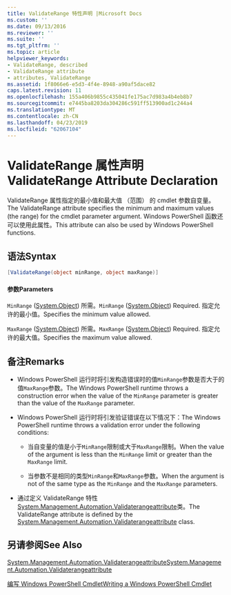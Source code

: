 ```yaml
---
title: ValidateRange 特性声明 |Microsoft Docs
ms.custom: ''
ms.date: 09/13/2016
ms.reviewer: ''
ms.suite: ''
ms.tgt_pltfrm: ''
ms.topic: article
helpviewer_keywords:
- ValidateRange, described
- ValidateRange attribute
- attributes, ValidateRange
ms.assetid: 1f8066e6-e5d3-4f4e-8948-a90af5dace82
caps.latest.revision: 11
ms.openlocfilehash: 155a406b9855c435041fe175ac7d983a4b4eb8b7
ms.sourcegitcommit: e7445ba8203da304286c591ff513900ad1c244a4
ms.translationtype: MT
ms.contentlocale: zh-CN
ms.lasthandoff: 04/23/2019
ms.locfileid: "62067104"
---
```

# <a name="validaterange-attribute-declaration"></a><span data-ttu-id="1056f-102">ValidateRange 属性声明</span><span class="sxs-lookup"><span data-stu-id="1056f-102">ValidateRange Attribute Declaration</span></span>

<span data-ttu-id="1056f-103">ValidateRange 属性指定的最小值和最大值 （范围） 的 cmdlet 参数自变量。</span><span class="sxs-lookup"><span data-stu-id="1056f-103">The ValidateRange attribute specifies the minimum and maximum values (the range) for the cmdlet parameter argument.</span></span> <span data-ttu-id="1056f-104">Windows PowerShell 函数还可以使用此属性。</span><span class="sxs-lookup"><span data-stu-id="1056f-104">This attribute can also be used by Windows PowerShell functions.</span></span>

## <a name="syntax"></a><span data-ttu-id="1056f-105">语法</span><span class="sxs-lookup"><span data-stu-id="1056f-105">Syntax</span></span>

```csharp
[ValidateRange(object minRange, object maxRange)]
```

#### <a name="parameters"></a><span data-ttu-id="1056f-106">参数</span><span class="sxs-lookup"><span data-stu-id="1056f-106">Parameters</span></span>

<span data-ttu-id="1056f-107">`MinRange` ([System.Object](/dotnet/api/system.object)) 所需。</span><span class="sxs-lookup"><span data-stu-id="1056f-107">`MinRange` ([System.Object](/dotnet/api/system.object)) Required.</span></span> <span data-ttu-id="1056f-108">指定允许的最小值。</span><span class="sxs-lookup"><span data-stu-id="1056f-108">Specifies the minimum value allowed.</span></span>

<span data-ttu-id="1056f-109">`MaxRange` ([System.Object](/dotnet/api/system.object)) 所需。</span><span class="sxs-lookup"><span data-stu-id="1056f-109">`MaxRange` ([System.Object](/dotnet/api/system.object)) Required.</span></span> <span data-ttu-id="1056f-110">指定允许的最大值。</span><span class="sxs-lookup"><span data-stu-id="1056f-110">Specifies the maximum value allowed.</span></span>

## <a name="remarks"></a><span data-ttu-id="1056f-111">备注</span><span class="sxs-lookup"><span data-stu-id="1056f-111">Remarks</span></span>

- <span data-ttu-id="1056f-112">Windows PowerShell 运行时将引发构造错误时的值`MinRange`参数是否大于的值`MaxRange`参数。</span><span class="sxs-lookup"><span data-stu-id="1056f-112">The Windows PowerShell runtime throws a construction error when the value of the `MinRange` parameter is greater than the value of the `MaxRange` parameter.</span></span>

- <span data-ttu-id="1056f-113">Windows PowerShell 运行时将引发验证错误在以下情况下：</span><span class="sxs-lookup"><span data-stu-id="1056f-113">The Windows PowerShell runtime throws a validation error under the following conditions:</span></span>

    - <span data-ttu-id="1056f-114">当自变量的值是小于`MinRange`限制或大于`MaxRange`限制。</span><span class="sxs-lookup"><span data-stu-id="1056f-114">When the value of the argument is less than the `MinRange` limit or greater than the `MaxRange` limit.</span></span>

    - <span data-ttu-id="1056f-115">当参数不是相同的类型`MinRange`和`MaxRange`参数。</span><span class="sxs-lookup"><span data-stu-id="1056f-115">When the argument is not of the same type as the `MinRange` and the `MaxRange` parameters.</span></span>

- <span data-ttu-id="1056f-116">通过定义 ValidateRange 特性[System.Management.Automation.Validaterangeattribute](/dotnet/api/System.Management.Automation.ValidateRangeAttribute)类。</span><span class="sxs-lookup"><span data-stu-id="1056f-116">The ValidateRange attribute is defined by the [System.Management.Automation.Validaterangeattribute](/dotnet/api/System.Management.Automation.ValidateRangeAttribute) class.</span></span>

## <a name="see-also"></a><span data-ttu-id="1056f-117">另请参阅</span><span class="sxs-lookup"><span data-stu-id="1056f-117">See Also</span></span>

[<span data-ttu-id="1056f-118">System.Management.Automation.Validaterangeattribute</span><span class="sxs-lookup"><span data-stu-id="1056f-118">System.Management.Automation.Validaterangeattribute</span></span>](/dotnet/api/System.Management.Automation.ValidateRangeAttribute)

[<span data-ttu-id="1056f-119">编写 Windows PowerShell Cmdlet</span><span class="sxs-lookup"><span data-stu-id="1056f-119">Writing a Windows PowerShell Cmdlet</span></span>](./writing-a-windows-powershell-cmdlet.md)
